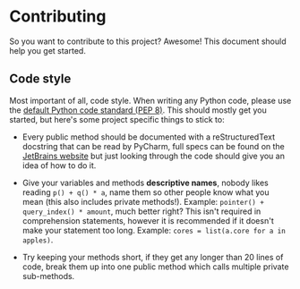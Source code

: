 # Contributing
So you want to contribute to this project? Awesome! This document should help you get started.

## Code style
Most important of all, code style. When writing any Python code, please use the [default Python code standard (PEP 8)](https://www.python.org/dev/peps/pep-0008/).
This should mostly get you started, but here's some project specific things to stick to:

* Every public method should be documented with a reStructuredText docstring that 
  can be read by PyCharm, full specs can be found on the [JetBrains website](https://www.jetbrains.com/help/pycharm/using-docstrings-to-specify-types.html)
  but just looking through the code should give you an idea of how to do it.
  
* Give your variables and methods **descriptive names**, nobody likes reading `p() + q() * a`,
  name them so other people know what you mean (this also includes private methods!). Example:
  `pointer() + query_index() * amount`, much better right? This isn't required in comprehension statements,
  however it is recommended if it doesn't make your statement too long. Example: `cores = list(a.core for a in apples)`.
  
* Try keeping your methods short, if they get any longer than 20 lines of code, break them up into one public method
  which calls multiple private sub-methods.
